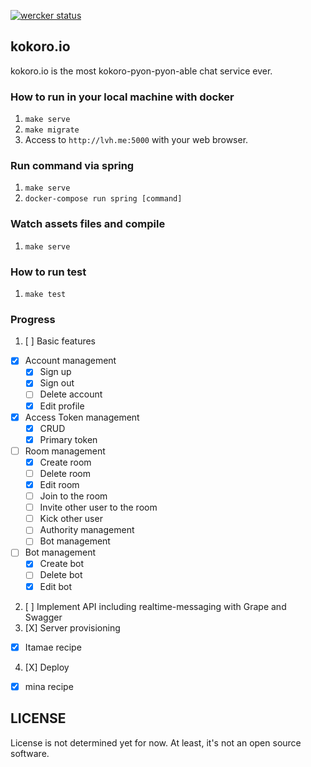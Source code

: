 [![wercker status](https://app.wercker.com/status/7983d098360820d4bfb7df6f88161b04/s/master "wercker status")](https://app.wercker.com/project/byKey/7983d098360820d4bfb7df6f88161b04)

## kokoro.io

kokoro.io is the most kokoro-pyon-pyon-able chat service ever.

### How to run in your local machine with docker

1. `make serve`
1. `make migrate`
1. Access to `http://lvh.me:5000` with your web browser.

### Run command via spring

1. `make serve`
1. `docker-compose run spring [command]`

### Watch assets files and compile

1. `make serve`

### How to run test

1. `make test`

### Progress

1. [ ] Basic features
  - [X] Account management
    - [X] Sign up
    - [X] Sign out
    - [ ] Delete account
    - [X] Edit profile
  - [X] Access Token management
    - [X] CRUD
    - [X] Primary token
  - [ ] Room management
    - [X] Create room
    - [ ] Delete room
    - [X] Edit room
    - [ ] Join to the room
    - [ ] Invite other user to the room
    - [ ] Kick other user
    - [ ] Authority management
    - [ ] Bot management
  - [ ] Bot management
    - [X] Create bot
    - [ ] Delete bot
    - [X] Edit bot
2. [ ] Implement API including realtime-messaging with Grape and Swagger
3. [X] Server provisioning
  - [X] Itamae recipe
4. [X] Deploy
  - [X] mina recipe


## LICENSE

License is not determined yet for now.
At least, it's not an open source software.


